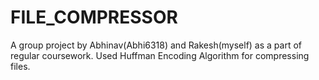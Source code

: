 # FILE_COMPRESSOR
A group project by Abhinav(Abhi6318) and Rakesh(myself) as a part of regular coursework.
Used Huffman Encoding Algorithm for compressing files.
